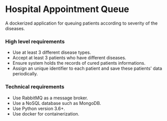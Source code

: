 # Hospital Appointment Queue
A dockerized application for queuing patients according to severity of the diseases.

### High level requirements

*   Use at least 3 different disease types.
*   Accept at least 3 patients who have different diseases.
*   Ensure system holds the records of cured patients informations.
*   Assign an unique identifier to each patient and save these patients' data periodically.

### Technical requirements

*   Use RabbitMQ as a message broker.
*   Use a NoSQL database such as MongoDB.
*   Use Python version 3.6+.
*   Use docker for containerization.